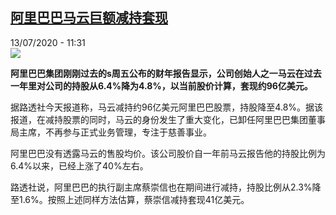 <!--1594634075000-->
[阿里巴巴马云巨额减持套现](http://www.rfi.fr//cn/%E4%B8%AD%E5%9B%BD/20200713-%E9%98%BF%E9%87%8C%E5%B7%B4%E5%B7%B4%E9%A9%AC%E4%BA%91%E5%B7%A8%E9%A2%9D%E5%87%8F%E6%8C%81%E5%A5%97%E7%8E%B0)
------

<div>13/07/2020 - 11:31</div><img src="https://s.rfi.fr/media/display/a0e1b102-132a-11ea-8e17-005056a99247/w:310/p:16x9/2018-11-27t030414z_754303127_rc16dc089a00_rtrmadp_3_usa-tax-brady.jpg"><p><strong>阿里巴巴集团刚刚过去的s周五公布的财年报告显示，公司创始人之一马云在过去一年里对公司的持股从6.4%降为4.8%，以当前股价计算，套现约96亿美元。</strong></p><div class="t-content__body u-clearfix"><div class="m-interstitial"></div><p>据路透社今天报道称，马云减持约96亿美元阿里巴巴股票，持股降至4.8%。据该报道，在减持股票的同时，马云的身份发生了重大变化，已卸任阿里巴巴集团董事局主席，不再参与正式业务管理，专注于慈善事业。</p><p>阿里巴巴没有透露马云的售股均价。该公司股价自一年前马云报告他的持股比例为6.4%以来，已经上涨了40%左右。</p><p>路透社说，阿里巴巴的执行副主席蔡崇信也在期间进行减持，持股比例从2.3%降至1.6%。按照上述同样方法估算，蔡崇信减持套现41亿美元。</p><div class="o-self-promo o-self-promo--nl o-self-promo--hidden" data-selfpromo-newsletter></div><div class="o-self-promo o-self-promo--app o-self-promo--hidden" data-selfpromo-app></div></div>
